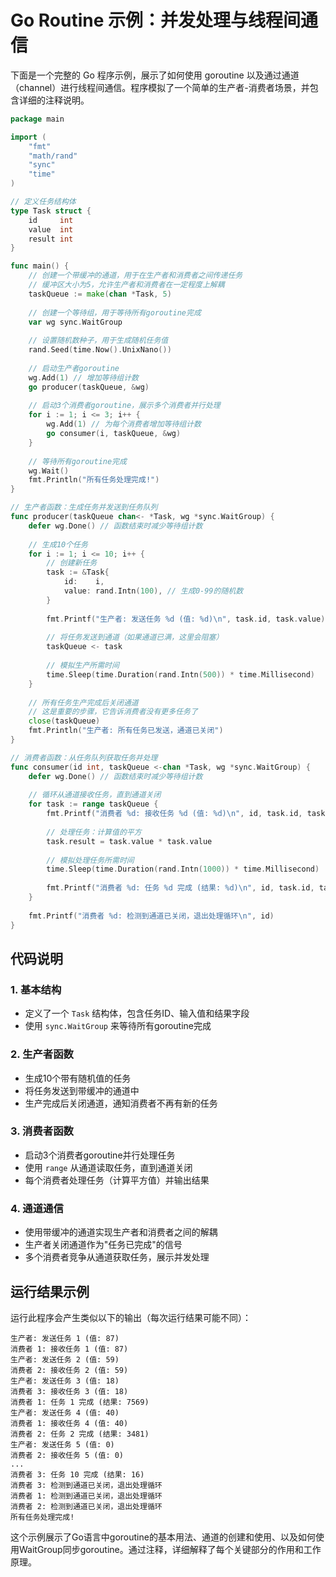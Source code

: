 # Go Routine 示例：并发处理与线程间通信

下面是一个完整的 Go 程序示例，展示了如何使用 goroutine 以及通过通道（channel）进行线程间通信。程序模拟了一个简单的生产者-消费者场景，并包含详细的注释说明。

```go
package main

import (
	"fmt"
	"math/rand"
	"sync"
	"time"
)

// 定义任务结构体
type Task struct {
	id     int
	value  int
	result int
}

func main() {
	// 创建一个带缓冲的通道，用于在生产者和消费者之间传递任务
	// 缓冲区大小为5，允许生产者和消费者在一定程度上解耦
	taskQueue := make(chan *Task, 5)
	
	// 创建一个等待组，用于等待所有goroutine完成
	var wg sync.WaitGroup
	
	// 设置随机数种子，用于生成随机任务值
	rand.Seed(time.Now().UnixNano())
	
	// 启动生产者goroutine
	wg.Add(1) // 增加等待组计数
	go producer(taskQueue, &wg)
	
	// 启动3个消费者goroutine，展示多个消费者并行处理
	for i := 1; i <= 3; i++ {
		wg.Add(1) // 为每个消费者增加等待组计数
		go consumer(i, taskQueue, &wg)
	}
	
	// 等待所有goroutine完成
	wg.Wait()
	fmt.Println("所有任务处理完成!")
}

// 生产者函数：生成任务并发送到任务队列
func producer(taskQueue chan<- *Task, wg *sync.WaitGroup) {
	defer wg.Done() // 函数结束时减少等待组计数
	
	// 生成10个任务
	for i := 1; i <= 10; i++ {
		// 创建新任务
		task := &Task{
			id:    i,
			value: rand.Intn(100), // 生成0-99的随机数
		}
		
		fmt.Printf("生产者: 发送任务 %d (值: %d)\n", task.id, task.value)
		
		// 将任务发送到通道（如果通道已满，这里会阻塞）
		taskQueue <- task
		
		// 模拟生产所需时间
		time.Sleep(time.Duration(rand.Intn(500)) * time.Millisecond)
	}
	
	// 所有任务生产完成后关闭通道
	// 这是重要的步骤，它告诉消费者没有更多任务了
	close(taskQueue)
	fmt.Println("生产者: 所有任务已发送，通道已关闭")
}

// 消费者函数：从任务队列获取任务并处理
func consumer(id int, taskQueue <-chan *Task, wg *sync.WaitGroup) {
	defer wg.Done() // 函数结束时减少等待组计数
	
	// 循环从通道接收任务，直到通道关闭
	for task := range taskQueue {
		fmt.Printf("消费者 %d: 接收任务 %d (值: %d)\n", id, task.id, task.value)
		
		// 处理任务：计算值的平方
		task.result = task.value * task.value
		
		// 模拟处理任务所需时间
		time.Sleep(time.Duration(rand.Intn(1000)) * time.Millisecond)
		
		fmt.Printf("消费者 %d: 任务 %d 完成 (结果: %d)\n", id, task.id, task.result)
	}
	
	fmt.Printf("消费者 %d: 检测到通道已关闭，退出处理循环\n", id)
}
```

## 代码说明

### 1. 基本结构
- 定义了一个 `Task` 结构体，包含任务ID、输入值和结果字段
- 使用 `sync.WaitGroup` 来等待所有goroutine完成

### 2. 生产者函数
- 生成10个带有随机值的任务
- 将任务发送到带缓冲的通道中
- 生产完成后关闭通道，通知消费者不再有新的任务

### 3. 消费者函数
- 启动3个消费者goroutine并行处理任务
- 使用 `range` 从通道读取任务，直到通道关闭
- 每个消费者处理任务（计算平方值）并输出结果

### 4. 通道通信
- 使用带缓冲的通道实现生产者和消费者之间的解耦
- 生产者关闭通道作为"任务已完成"的信号
- 多个消费者竞争从通道获取任务，展示并发处理

## 运行结果示例

运行此程序会产生类似以下的输出（每次运行结果可能不同）：

```
生产者: 发送任务 1 (值: 87)
消费者 1: 接收任务 1 (值: 87)
生产者: 发送任务 2 (值: 59)
消费者 2: 接收任务 2 (值: 59)
生产者: 发送任务 3 (值: 18)
消费者 3: 接收任务 3 (值: 18)
消费者 1: 任务 1 完成 (结果: 7569)
生产者: 发送任务 4 (值: 40)
消费者 1: 接收任务 4 (值: 40)
消费者 2: 任务 2 完成 (结果: 3481)
生产者: 发送任务 5 (值: 0)
消费者 2: 接收任务 5 (值: 0)
...
消费者 3: 任务 10 完成 (结果: 16)
消费者 3: 检测到通道已关闭，退出处理循环
消费者 1: 检测到通道已关闭，退出处理循环
消费者 2: 检测到通道已关闭，退出处理循环
所有任务处理完成!
```

这个示例展示了Go语言中goroutine的基本用法、通道的创建和使用、以及如何使用WaitGroup同步goroutine。通过注释，详细解释了每个关键部分的作用和工作原理。
